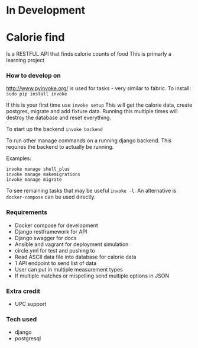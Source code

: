 # In Development

# Calorie find 
Is a RESTFUL API that finds calorie counts of food
This is primarly a learning project

### How to develop on
http://www.pyinvoke.org/ is used for tasks - very similar to fabric. To install: `sudo pip install invoke`

If this is your first time use `invoke setup`
This will get the calorie data, create postgres, migrate and add fixture data.
Running this multiple times will destroy the database and reset everything.

To start up the backend `invoke backend`

To run other manage commands on a running django backend. This requires the backend to actually be running.

Examples:

    invoke manage shell_plus
    invoke manage makemigrations
    invoke manage migrate


To see remaining tasks that may be useful `invoke -l`. An alternative is `docker-compose` can be used directly.




### Requirements
* Docker compose for development
* Django restframework for API
* Django swagger for docs
* Ansible and vagrant for deployment simulation
* circle.yml for test and pushing to
* Read ASCII data file into database for calorie data
* 1 API endpoint to send list of data
* User can put in multiple measurement types
* If multiple matches or mispelling send multiple options in JSON

### Extra credit
* UPC support

### Tech used
* django
* postgresql


